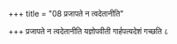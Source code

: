 +++
title = "08 प्रजापते न त्वदेतानीति"

+++
प्रजापते न त्वदेतानीति यज्ञोपवीती गार्हपत्यदेशं गच्छति ८